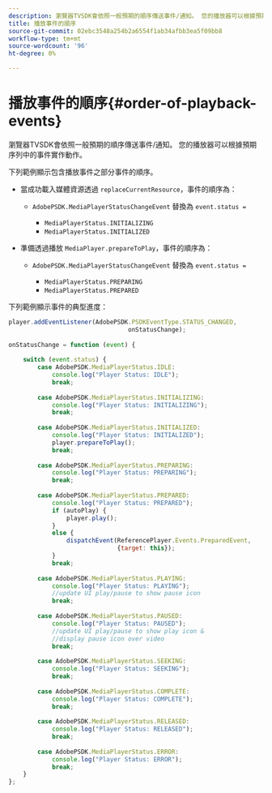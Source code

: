 ```yaml
---
description: 瀏覽器TVSDK會依照一般預期的順序傳送事件/通知。 您的播放器可以根據預期序列中的事件實作動作。
title: 播放事件的順序
source-git-commit: 02ebc3548a254b2a6554f1ab34afbb3ea5f09bb8
workflow-type: tm+mt
source-wordcount: '96'
ht-degree: 0%

---
```


# 播放事件的順序{#order-of-playback-events}

瀏覽器TVSDK會依照一般預期的順序傳送事件/通知。 您的播放器可以根據預期序列中的事件實作動作。

<!--<a id="section_D247A5873A854A079EFA6AC2E80AB894"></a>-->

下列範例顯示包含播放事件之部分事件的順序。

* 當成功載入媒體資源透過 `replaceCurrentResource`，事件的順序為：

   * `AdobePSDK.MediaPlayerStatusChangeEvent` 替換為 `event.status =`

      * `MediaPlayerStatus.INITIALIZING`
      * `MediaPlayerStatus.INITIALIZED`

* 準備透過播放 `MediaPlayer.prepareToPlay`，事件的順序為：

   * `AdobePSDK.MediaPlayerStatusChangeEvent` 替換為 `event.status =`

      * `MediaPlayerStatus.PREPARING`
      * `MediaPlayerStatus.PREPARED`

<!--<a id="section_76C13548AF934868B70757CA5489E516"></a>-->

下列範例顯示事件的典型進度：

```js
player.addEventListener(AdobePSDK.PSDKEventType.STATUS_CHANGED,  
                                 onStatusChange); 
 
onStatusChange = function (event) { 
 
    switch (event.status) { 
        case AdobePSDK.MediaPlayerStatus.IDLE: 
            console.log("Player Status: IDLE"); 
            break; 
 
        case AdobePSDK.MediaPlayerStatus.INITIALIZING: 
            console.log("Player Status: INITIALIZING"); 
            break; 
 
        case AdobePSDK.MediaPlayerStatus.INITIALIZED: 
            console.log("Player Status: INITIALIZED"); 
            player.prepareToPlay(); 
            break; 
 
        case AdobePSDK.MediaPlayerStatus.PREPARING: 
            console.log("Player Status: PREPARING"); 
            break; 
 
        case AdobePSDK.MediaPlayerStatus.PREPARED: 
            console.log("Player Status: PREPARED"); 
            if (autoPlay) { 
                player.play(); 
            } 
            else { 
                dispatchEvent(ReferencePlayer.Events.PreparedEvent,  
                              {target: this}); 
            } 
            break; 
 
        case AdobePSDK.MediaPlayerStatus.PLAYING: 
            console.log("Player Status: PLAYING"); 
            //update UI play/pause to show pause icon 
            break; 
 
        case AdobePSDK.MediaPlayerStatus.PAUSED: 
            console.log("Player Status: PAUSED"); 
            //update UI play/pause to show play icon &  
            //display pause icon over video 
            break; 
 
        case AdobePSDK.MediaPlayerStatus.SEEKING: 
            console.log("Player Status: SEEKING"); 
            break; 
 
        case AdobePSDK.MediaPlayerStatus.COMPLETE: 
            console.log("Player Status: COMPLETE"); 
            break; 
 
        case AdobePSDK.MediaPlayerStatus.RELEASED: 
            console.log("Player Status: RELEASED"); 
            break; 
 
        case AdobePSDK.MediaPlayerStatus.ERROR: 
            console.log("Player Status: ERROR"); 
            break; 
    } 
};
```
